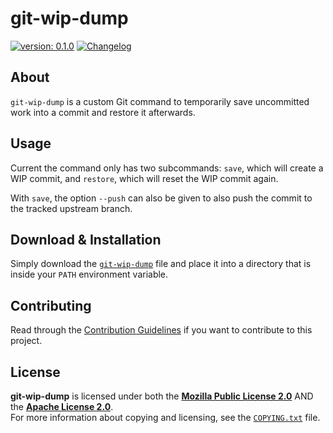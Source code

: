 <!--
  Copyright (c) 2022 Michael Federczuk
  SPDX-License-Identifier: CC-BY-SA-4.0
-->

# git-wip-dump #

[version_shield]: https://img.shields.io/badge/version-0.1.0-informational.svg
[release_page]: https://github.com/mfederczuk/git-wip-dump/releases/tag/v0.1.0 "Release v0.1.0"
[![version: 0.1.0][version_shield]][release_page]
[![Changelog](https://img.shields.io/badge/-Changelog-informational.svg)](CHANGELOG.md "Changelog")

## About ##

`git-wip-dump` is a custom Git command to temporarily save uncommitted work into a commit and restore it afterwards.

## Usage ##

Current the command only has two subcommands: `save`, which will create a WIP commit, and `restore`, which will reset
the WIP commit again.

With `save`, the option `--push` can also be given to also push the commit to the tracked upstream branch.

## Download & Installation ##

Simply download the [`git-wip-dump`](git-wip-dump) file and place it into a directory that is inside your `PATH`
environment variable.

## Contributing ##

Read through the [Contribution Guidelines](CONTRIBUTING.md) if you want to contribute to this project.

## License ##

**git-wip-dump** is licensed under both the [**Mozilla Public License 2.0**](LICENSES/MPL-2.0.txt) AND the
[**Apache License 2.0**](LICENSES/Apache-2.0.txt).  
For more information about copying and licensing, see the [`COPYING.txt`](COPYING.txt) file.
